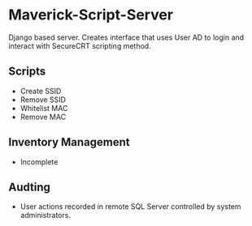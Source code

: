 # Maverick-Script-Server

Django based server.
Creates interface that uses User AD to login and interact with SecureCRT scripting method.

## Scripts 
- Create SSID
- Remove SSID
- Whitelist MAC
- Remove MAC

## Inventory Management
- Incomplete

## Audting
- User actions recorded in remote SQL Server controlled by system administrators. 

